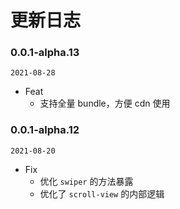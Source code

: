 # 更新日志

### 0.0.1-alpha.13

`2021-08-28`

- Feat
  - 支持全量 bundle，方便 cdn 使用

### 0.0.1-alpha.12

`2021-08-20`

- Fix
  - 优化 `swiper` 的方法暴露
  - 优化了 `scroll-view` 的内部逻辑
